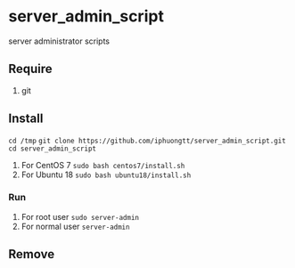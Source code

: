 
# server_admin_script
server administrator scripts
## Require
1. git
## Install
`cd /tmp`
`git clone https://github.com/iphuongtt/server_admin_script.git`
`cd server_admin_script`
1. For CentOS 7
	`sudo bash centos7/install.sh`
2. For Ubuntu 18
	`sudo bash ubuntu18/install.sh`
### Run
1. For root user
	`sudo server-admin`
2. For normal user
	`server-admin`
## Remove
